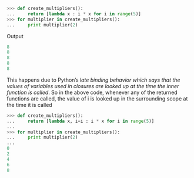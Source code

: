 
```python
>>> def create_multipliers():
...     return [lambda x : i * x for i in range(5)]
>>> for multiplier in create_multipliers():
...     print multiplier(2)
```

Output

```python
8
8
8
8
8
```

This happens due to Python’s _late binding behavior which says that the values of variables used in closures are looked up 
at the time the inner function is called_. So in the above code, 
whenever any of the returned functions are called, the value of i is looked up in the surrounding scope at the time it is called 

```python
>>> def create_multipliers():
...     return [lambda x, i=i : i * x for i in range(5)]
...
>>> for multiplier in create_multipliers():
...     print multiplier(2)
...
0
2
4
6
8
```
